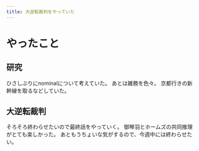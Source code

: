 ```yaml
---
title: 大逆転裁判をやっていた
---
```


# やったこと

## 研究

ひさしぶりにnominalについて考えていた。
あとは雑務を色々。
京都行きの新幹線を取るなどしていた。

## 大逆転裁判

そろそろ終わらせたいので最終話をやっていく。
御琴羽とホームズの共同推理がとても楽しかった。
あともうちょいな気がするので、今週中には終わらせたい。
